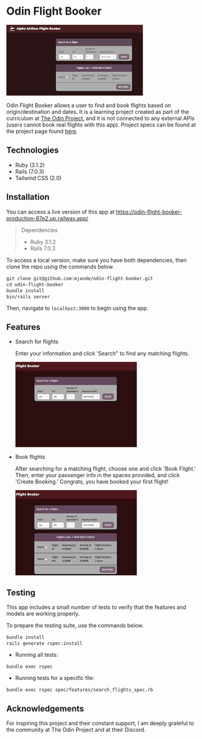 # Odin Flight Booker

![Home Page](/readme_img/home_page.png)

Odin Flight Booker allows a user to find and book flights based on origin/destination and dates. It is a learning project created as part of the curriculum at [The Odin Project](theodinproject.com), and it is not connected to any external APIs (users cannot book real flights with this app). Project specs can be found at the project page found [here](https://www.theodinproject.com/lessons/ruby-on-rails-flight-booker).

## Technologies

- Ruby (3.1.2)
- Rails (7.0.3)
- Tailwind CSS (2.0)

## Installation

You can access a live version of this app at https://odin-flight-booker-production-87e2.up.railway.app/

> Dependencies  
> - Ruby 3.1.2  
> - Rails 7.0.3  

To access a local version, make sure you have both dependencies, then clone the repo using the commands below.

```
git clone git@github.com:mjande/odin-flight-booker.git
cd odin-flight-booker
bundle install
bin/rails server
```

Then, navigate to `localhost:3000` to begin using the app.

## Features

- Search for flights

  Enter your information and click 'Search" to find any matching flights.

  ![Searching for flights](/readme_img/searching_flights.gif)

- Book flights

  After searching for a matching flight, choose one and click 'Book Flight.' Then, enter your passenger info in the spaces provided, and click 'Create Booking.' Congrats, you have booked your first flight!

  ![Booking a flight](/readme_img/booking_flight.gif)

## Testing

This app includes a small number of tests to verify that the features and models are working properly. 

To prepare the testing suite, use the commands below.

```
bundle install
rails generate rspec:install
```

- Running all tests:

```
bundle exec rspec 
```

- Running tests for a specific file:

```
bundle exec rspec spec/features/search_flights_spec.rb
```

## Acknowledgements

For inspiring this project and their constant support, I am deeply grateful to the community at The Odin Project and at their Discord.
